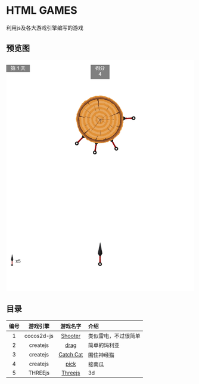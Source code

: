 # HTML GAMES

利用js及各大游戏引擎编写的游戏

## 预览图

![](img/screen.png)

## 目录

| 编号 | 游戏引擎 | 游戏名字 | 介绍 |
|:---:|:---:|:---:|:---|
|1|cocos2d-js|[Shooter](https://github.com/zx648383079/Html5-Game/tree/shooter)|类似雷电，不过很简单|
|2|createjs|[drag](https://github.com/zx648383079/Html5-Game/tree/drag)|简单的玛利亚|
|3|createjs|[Catch Cat](https://github.com/zx648383079/Html5-Game/tree/Catch-Cat)|围住神经猫|
|4|createjs|[pick](https://github.com/zx648383079/Html5-Game/tree/pick)|接南瓜|
|5|THREEjs|[Threejs](https://github.com/zx648383079/Html5-Game/tree/Three-js)|3d|
